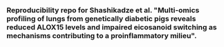 ### Reproducibility repo for Shashikadze et al. "Multi-omics profiling of lungs from genetically diabetic pigs reveals reduced ALOX15 levels and impaired eicosanoid switching as mechanisms contributing to a proinflammatory milieu".

